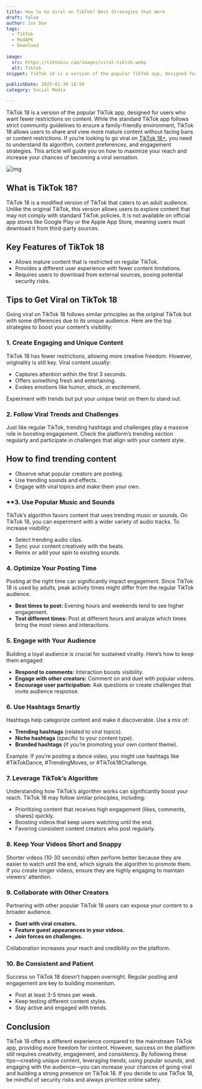 ```yaml
---
title: How to Go Viral on TikTok? Best Strategies that Work
draft: false
author: Jon Doe 
tags:
  - TikTok
  - ModAPK
  - Download
  
image:
  src: https://tiktokio.cam/images/viral-tiktok.webp
  alt: Tiktok
snippet: TikTok 18 is a version of the popular TikTok app, designed for users who want fewer restrictions on content.

publishDate: 2025-01-30 18:50
category: Social Media

---
```

TikTok 18 is a version of the popular TikTok app, designed for users who want fewer restrictions on content. While the standard TikTok app follows strict community guidelines to ensure a family-friendly environment, TikTok 18 allows users to share and view more mature content without facing bans or content restrictions.
If you’re looking to go viral on [TikTok 18+](https://tikxtok18.com/), you need to understand its algorithm, content preferences, and engagement strategies. This article will guide you on how to maximize your reach and increase your chances of becoming a viral sensation.

![img](https://tiktokio.cam/images/viral-tiktok.webp)

## What is TikTok 18? ##
TikTok 18 is a modified version of TikTok that caters to an adult audience. Unlike the original TikTok, this version allows users to explore content that may not comply with standard TikTok policies. It is not available on official app stores like Google Play or the Apple App Store, meaning users must download it from third-party sources.

## Key Features of TikTok 18 ##

* Allows mature content that is restricted on regular TikTok.  
* Provides a different user experience with fewer content limitations.  
* Requires users to download from external sources, posing potential security risks.

## Tips to Get Viral on TikTok 18 ##
Going viral on TikTok 18 follows similar principles as the original TikTok but with some differences due to its unique audience. Here are the top strategies to boost your content’s visibility:

### 1. Create Engaging and Unique Content ###
TikTok 18 has fewer restrictions, allowing more creative freedom. However, originality is still key. Viral content usually:

* Captures attention within the first 3 seconds.  
* Offers something fresh and entertaining.  
* Evokes emotions like humor, shock, or excitement.

Experiment with trends but put your unique twist on them to stand out.

### 2. Follow Viral Trends and Challenges ###
Just like regular TikTok, trending hashtags and challenges play a massive role in boosting engagement. Check the platform’s trending section regularly and participate in challenges that align with your content style.

## How to find trending content ##
* Observe what popular creators are posting.  
* Use trending sounds and effects.  
* Engage with viral topics and make them your own.

### **3. Use Popular Music and Sounds ###
TikTok’s algorithm favors content that uses trending music or sounds. On TikTok 18, you can experiment with a wider variety of audio tracks. To increase visibility:

* Select trending audio clips.  
* Sync your content creatively with the beats.  
* Remix or add your spin to existing sounds.

### 4. Optimize Your Posting Time ###
Posting at the right time can significantly impact engagement. Since TikTok 18 is used by adults, peak activity times might differ from the regular TikTok audience.

* **Best times to post:** Evening hours and weekends tend to see higher engagement.  
* **Test different times:** Post at different hours and analyze which times bring the most views and interactions.

### 5. Engage with Your Audience ###
Building a loyal audience is crucial for sustained virality. Here’s how to keep them engaged:

* **Respond to comments:** Interaction boosts visibility.  
* **Engage with other creators:** Comment on and duet with popular videos.  
* **Encourage user participation:** Ask questions or create challenges that invite audience response.

### 6. Use Hashtags Smartly ###
Hashtags help categorize content and make it discoverable. Use a mix of:

* **Trending hashtags** (related to viral topics).  
* **Niche hashtags** (specific to your content type).  
* **Branded hashtags** (if you’re promoting your own content theme).

Example: If you’re posting a dance video, you might use hashtags like #TikTokDance, #TrendingMoves, or #TikTok18Challenge.

### 7. Leverage TikTok’s Algorithm ###
Understanding how TikTok’s algorithm works can significantly boost your reach. TikTok 18 may follow similar principles, including:

* Prioritizing content that receives high engagement (likes, comments, shares) quickly.  
* Boosting videos that keep users watching until the end.  
* Favoring consistent content creators who post regularly.

### 8. Keep Your Videos Short and Snappy ###
Shorter videos (10-30 seconds) often perform better because they are easier to watch until the end, which signals the algorithm to promote them. If you create longer videos, ensure they are highly engaging to maintain viewers’ attention.

### 9. Collaborate with Other Creators ###
Partnering with other popular TikTok 18 users can expose your content to a broader audience.

* **Duet with viral creators.**  
* **Feature guest appearances in your videos.**  
* **Join forces on challenges.**

Collaboration increases your reach and credibility on the platform.

### 10. Be Consistent and Patient ###
Success on TikTok 18 doesn’t happen overnight. Regular posting and engagement are key to building momentum.

* Post at least 3-5 times per week.  
* Keep testing different content styles.  
* Stay active and engaged with trends.

## Conclusion ##
TikTok 18 offers a different experience compared to the mainstream TikTok app, providing more freedom for content. However, success on the platform still requires creativity, engagement, and consistency. By following these tips—creating unique content, leveraging trends, using popular sounds, and engaging with the audience—you can increase your chances of going viral and building a strong presence on TikTok 18\.
If you decide to use TikTok 18, be mindful of security risks and always prioritize online safety.
